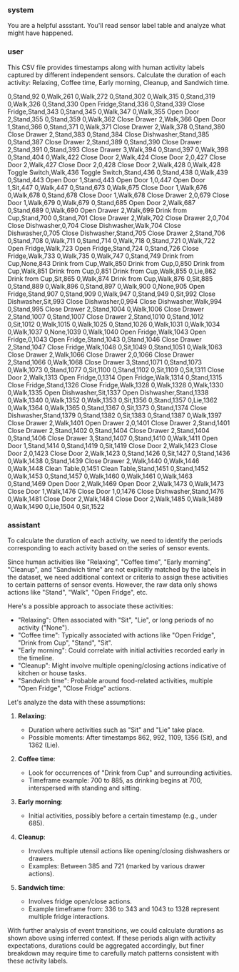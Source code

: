 ### system
You are a helpful assstant. You'll read sensor label table and analyze what might have happened.
### user

This CSV file provides timestamps along with human activity labels captured by different independent sensors.
Calculate the duration of each activity: Relaxing, Coffee time, Early morning, Cleanup, and Sandwich time.
    
0,Stand,92
0,Walk,261
0,Walk,272
0,Stand,302
0,Walk,315
0,Stand,319
0,Walk,326
0,Stand,330
Open Fridge,Stand,336
0,Stand,339
Close Fridge,Stand,343
0,Stand,345
0,Walk,347
0,Walk,355
Open Door 2,Stand,355
0,Stand,359
0,Walk,362
Close Drawer 2,Walk,366
Open Door 1,Stand,366
0,Stand,371
0,Walk,371
Close Drawer 2,Walk,378
0,Stand,380
Close Drawer 2,Stand,383
0,Stand,384
Close Dishwasher,Stand,385
0,Stand,387
Close Drawer 2,Stand,389
0,Stand,390
Close Drawer 2,Stand,391
0,Stand,393
Close Drawer 3,Walk,394
0,Stand,397
0,Walk,398
0,Stand,404
0,Walk,422
Close Door 2,Walk,424
Close Door 2,0,427
Close Door 2,Walk,427
Close Door 2,0,428
Close Door 2,Walk,428
0,Walk,428
Toggle Switch,Walk,436
Toggle Switch,Stand,436
0,Stand,438
0,Walk,439
0,Stand,443
Open Door 1,Stand,443
Open Door 1,0,447
Open Door 1,Sit,447
0,Walk,447
0,Stand,673
0,Walk,675
Close Door 1,Walk,676
0,Walk,678
0,Stand,678
Close Door 1,Walk,678
Close Drawer 2,0,679
Close Door 1,Walk,679
0,Walk,679
0,Stand,685
Open Door 2,Walk,687
0,Stand,689
0,Walk,690
Open Drawer 2,Walk,699
Drink from Cup,Stand,700
0,Stand,701
Close Drawer 2,Walk,702
Close Drawer 2,0,704
Close Dishwasher,0,704
Close Dishwasher,Walk,704
Close Dishwasher,0,705
Close Dishwasher,Stand,705
Close Drawer 2,Stand,706
0,Stand,708
0,Walk,711
0,Stand,714
0,Walk,718
0,Stand,721
0,Walk,722
Open Fridge,Walk,723
Open Fridge,Stand,724
0,Stand,726
Close Fridge,Walk,733
0,Walk,735
0,Walk,747
0,Stand,749
Drink from Cup,None,843
Drink from Cup,Walk,850
Drink from Cup,0,850
Drink from Cup,Walk,851
Drink from Cup,0,851
Drink from Cup,Walk,855
0,Lie,862
Drink from Cup,Sit,865
0,Walk,874
Drink from Cup,Walk,876
0,Sit,885
0,Stand,889
0,Walk,896
0,Stand,897
0,Walk,900
0,None,905
Open Fridge,Stand,907
0,Stand,909
0,Walk,947
0,Stand,949
0,Sit,992
Close Dishwasher,Sit,993
Close Dishwasher,0,994
Close Dishwasher,Walk,994
0,Stand,995
Close Drawer 2,Stand,1004
0,Walk,1006
Close Drawer 2,Stand,1007
0,Stand,1007
Close Drawer 2,Stand,1010
0,Stand,1012
0,Sit,1012
0,Walk,1015
0,Walk,1025
0,Stand,1026
0,Walk,1031
0,Walk,1034
0,Walk,1037
0,None,1039
0,Walk,1040
Open Fridge,Walk,1043
Open Fridge,0,1043
Open Fridge,Stand,1043
0,Stand,1046
Close Drawer 2,Stand,1047
Close Fridge,Walk,1048
0,Sit,1049
0,Stand,1051
0,Walk,1063
Close Drawer 2,Walk,1066
Close Drawer 2,0,1066
Close Drawer 2,Stand,1066
0,Walk,1068
Close Drawer 3,Stand,1071
0,Stand,1073
0,Walk,1073
0,Stand,1077
0,Sit,1100
0,Stand,1102
0,Sit,1109
0,Sit,1311
Close Door 2,Walk,1313
Open Fridge,0,1314
Open Fridge,Walk,1314
0,Stand,1315
Close Fridge,Stand,1326
Close Fridge,Walk,1328
0,Walk,1328
0,Walk,1330
0,Walk,1335
Open Dishwasher,Sit,1337
Open Dishwasher,Stand,1338
0,Walk,1340
0,Walk,1352
0,Walk,1353
0,Sit,1356
0,Stand,1357
0,Lie,1362
0,Walk,1364
0,Walk,1365
0,Stand,1367
0,Sit,1373
0,Stand,1374
Close Dishwasher,Stand,1379
0,Stand,1382
0,Sit,1383
0,Stand,1387
0,Walk,1397
Close Drawer 2,Walk,1401
Open Drawer 2,0,1401
Close Drawer 2,Stand,1401
Close Drawer 2,Stand,1402
0,Stand,1404
Close Drawer 2,Stand,1404
0,Stand,1406
Close Drawer 3,Stand,1407
0,Stand,1410
0,Walk,1411
Open Door 1,Stand,1414
0,Stand,1419
0,Sit,1419
Close Door 2,Walk,1423
Close Door 2,0,1423
Close Door 2,Walk,1423
0,Stand,1426
0,Sit,1427
0,Stand,1436
0,Walk,1438
0,Stand,1439
Close Drawer 2,Walk,1440
0,Walk,1446
0,Walk,1448
Clean Table,0,1451
Clean Table,Stand,1451
0,Stand,1452
0,Walk,1453
0,Stand,1457
0,Walk,1460
0,Walk,1461
0,Walk,1463
0,Stand,1469
Open Door 2,Walk,1469
Open Door 2,Walk,1473
0,Walk,1473
Close Door 1,Walk,1476
Close Door 1,0,1476
Close Dishwasher,Stand,1476
0,Walk,1481
Close Door 2,Walk,1484
Close Door 2,Walk,1485
0,Walk,1489
0,Walk,1490
0,Lie,1504
0,Sit,1522

### assistant
To calculate the duration of each activity, we need to identify the periods corresponding to each activity based on the series of sensor events.

Since human activities like "Relaxing", "Coffee time", "Early morning", "Cleanup", and "Sandwich time" are not explicitly matched by the labels in the dataset, we need additional context or criteria to assign these activities to certain patterns of sensor events. However, the raw data only shows actions like "Stand", "Walk", "Open Fridge", etc.

Here's a possible approach to associate these activities:
- "Relaxing": Often associated with "Sit", "Lie", or long periods of no activity ("None").
- "Coffee time": Typically associated with actions like "Open Fridge", "Drink from Cup", "Stand", "Sit".
- "Early morning": Could correlate with initial activities recorded early in the timeline.
- "Cleanup": Might involve multiple opening/closing actions indicative of kitchen or house tasks.
- "Sandwich time": Probable around food-related activities, multiple "Open Fridge", "Close Fridge" actions.

Let's analyze the data with these assumptions:

1. **Relaxing**:
   - Duration where activities such as "Sit" and "Lie" take place.
   - Possible moments: After timestamps 862, 992, 1109, 1356 (Sit), and 1362 (Lie).

2. **Coffee time**:
   - Look for occurrences of "Drink from Cup" and surrounding activities.
   - Timeframe example: 700 to 885, as drinking begins at 700, interspersed with standing and sitting.

3. **Early morning**:
   - Initial activities, possibly before a certain timestamp (e.g., under 685).
   
4. **Cleanup**:
   - Involves multiple utensil actions like opening/closing dishwashers or drawers.
   - Examples: Between 385 and 721 (marked by various drawer actions).
   
5. **Sandwich time**:
   - Involves fridge open/close actions.
   - Example timeframe from: 336 to 343 and 1043 to 1328 represent multiple fridge interactions.

With further analysis of event transitions, we could calculate durations as shown above using inferred context. If these periods align with activity expectations, durations could be aggregated accordingly, but finer breakdown may require time to carefully match patterns consistent with these activity labels.

